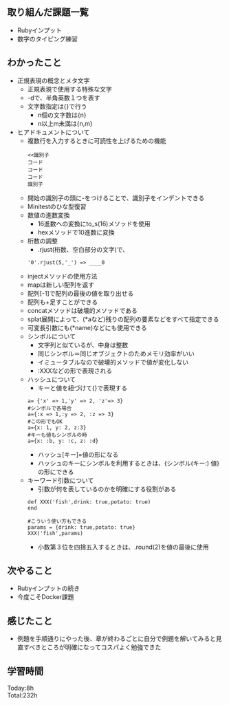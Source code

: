 ## 取り組んだ課題一覧
- Rubyインプット
- 数字のタイピング練習
## わかったこと
- 正規表現の概念とメタ文字
  - 正規表現で使用する特殊な文字
  - -dで、半角英数１つを表す
  - 文字数指定は{}で行う
    - n個の文字数は{n} 
    - n以上m未満は{n,m}
- ヒアドキュメントについて
  - 複数行を入力するときに可読性を上げるための機能
    ```
    <<識別子
    コード
    コード
    コード
    識別子
    ```
  - 開始の識別子の頭に-をつけることで、識別子をインデントできる
  - Minitestのひな型復習
  - 数値の進数変換
    - 16進数への変換にto_s(16)メソッドを使用
    - hexメソッドで10進数に変換
  - 桁数の調整
    - .rjust(桁数、空白部分の文字)で、
    ```
    '0'.rjust(5,'_') => ____0
    ```
  - injectメソッドの使用方法
  - mapは新しい配列を返す
  - 配列[-1]で配列の最後の値を取り出せる
  - 配列も+足すことができる
  - concatメソッドは破壊的メソッドである
  - splat展開によって、(*aなど)残りの配列の要素などをすべて指定できる
  - 可変長引数にも(*name)などにも使用できる
  - シンボルについて
    - 文字列と似ているが、中身は整数
    - 同じシンボル＝同じオブジェクトのためメモリ効率がいい
    - イミュータブルなので破壊的メソッドで値が変化しない
    - :XXXなどの形で表現される
  - ハッシュについて
    - キーと値を紐づけて{}で表現する
    ```
    a= {'x' => 1,'y' => 2, 'z'=> 3}
    #シンボルで各場合
    a={:x => 1,:y => 2, :z => 3}
    #この形でもOK
    a={x: 1, y: 2, z:3}
    #キーも値もシンボルの時
    a={x: :b, y: :c, z: :d}
    ```
    - ハッシュ[キー]=値の形になる
    - ハッシュのキーにシンボルを利用するときは、{シンボル(キー:) 値}の形にできる
  - キーワード引数について
    - 引数が何を表しているのかを明確にする役割がある
    ```
    def XXX('fish',drink: true,potato: true)
    end

    #こういう使い方もできる
    params = {drink: true,potato: true}
    XXX('fish',params)
    ```
    - 小数第３位を四捨五入するときは、.round(2)を値の最後に使用
## 次やること
- Rubyインプットの続き
- 今度こそDocker課題
## 感じたこと
- 例題を手順通りにやった後、章が終わるごとに自分で例題を解いてみると見直すべきところが明確になってコスパよく勉強できた
## 学習時間
Today:8h  
Total:232h  
